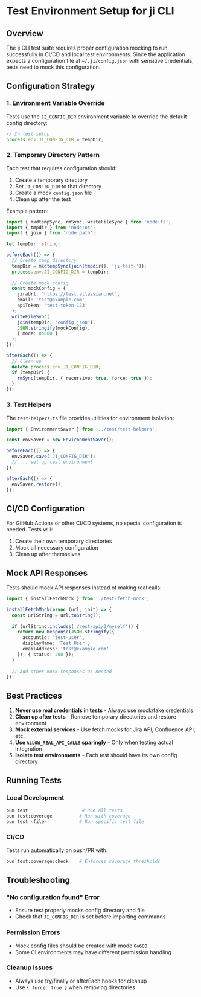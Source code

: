 # Test Environment Setup for ji CLI

## Overview

The ji CLI test suite requires proper configuration mocking to run successfully in CI/CD and local test environments. Since the application expects a configuration file at `~/.ji/config.json` with sensitive credentials, tests need to mock this configuration.

## Configuration Strategy

### 1. Environment Variable Override

Tests use the `JI_CONFIG_DIR` environment variable to override the default config directory:

```typescript
// In test setup
process.env.JI_CONFIG_DIR = tempDir;
```

### 2. Temporary Directory Pattern

Each test that requires configuration should:

1. Create a temporary directory
2. Set `JI_CONFIG_DIR` to that directory
3. Create a mock `config.json` file
4. Clean up after the test

Example pattern:

```typescript
import { mkdtempSync, rmSync, writeFileSync } from 'node:fs';
import { tmpdir } from 'node:os';
import { join } from 'node:path';

let tempDir: string;

beforeEach(() => {
  // Create temp directory
  tempDir = mkdtempSync(join(tmpdir(), 'ji-test-'));
  process.env.JI_CONFIG_DIR = tempDir;
  
  // Create mock config
  const mockConfig = {
    jiraUrl: 'https://test.atlassian.net',
    email: 'test@example.com',
    apiToken: 'test-token-123'
  };
  writeFileSync(
    join(tempDir, 'config.json'), 
    JSON.stringify(mockConfig), 
    { mode: 0o600 }
  );
});

afterEach(() => {
  // Clean up
  delete process.env.JI_CONFIG_DIR;
  if (tempDir) {
    rmSync(tempDir, { recursive: true, force: true });
  }
});
```

### 3. Test Helpers

The `test-helpers.ts` file provides utilities for environment isolation:

```typescript
import { EnvironmentSaver } from '../test/test-helpers';

const envSaver = new EnvironmentSaver();

beforeEach(() => {
  envSaver.save('JI_CONFIG_DIR');
  // ... set up test environment
});

afterEach(() => {
  envSaver.restore();
});
```

## CI/CD Configuration

For GitHub Actions or other CI/CD systems, no special configuration is needed. Tests will:

1. Create their own temporary directories
2. Mock all necessary configuration
3. Clean up after themselves

## Mock API Responses

Tests should mock API responses instead of making real calls:

```typescript
import { installFetchMock } from './test-fetch-mock';

installFetchMock(async (url, init) => {
  const urlString = url.toString();
  
  if (urlString.includes('/rest/api/3/myself')) {
    return new Response(JSON.stringify({
      accountId: 'test-user',
      displayName: 'Test User',
      emailAddress: 'test@example.com'
    }), { status: 200 });
  }
  
  // Add other mock responses as needed
});
```

## Best Practices

1. **Never use real credentials in tests** - Always use mock/fake credentials
2. **Clean up after tests** - Remove temporary directories and restore environment
3. **Mock external services** - Use fetch mocks for Jira API, Confluence API, etc.
4. **Use `ALLOW_REAL_API_CALLS` sparingly** - Only when testing actual integration
5. **Isolate test environments** - Each test should have its own config directory

## Running Tests

### Local Development
```bash
bun test                    # Run all tests
bun test:coverage          # Run with coverage
bun test <file>            # Run specific test file
```

### CI/CD
Tests run automatically on push/PR with:
```bash
bun test:coverage:check    # Enforces coverage thresholds
```

## Troubleshooting

### "No configuration found" Error
- Ensure test properly mocks config directory and file
- Check that `JI_CONFIG_DIR` is set before importing commands

### Permission Errors
- Mock config files should be created with mode `0o600`
- Some CI environments may have different permission handling

### Cleanup Issues
- Always use try/finally or afterEach hooks for cleanup
- Use `{ force: true }` when removing directories
